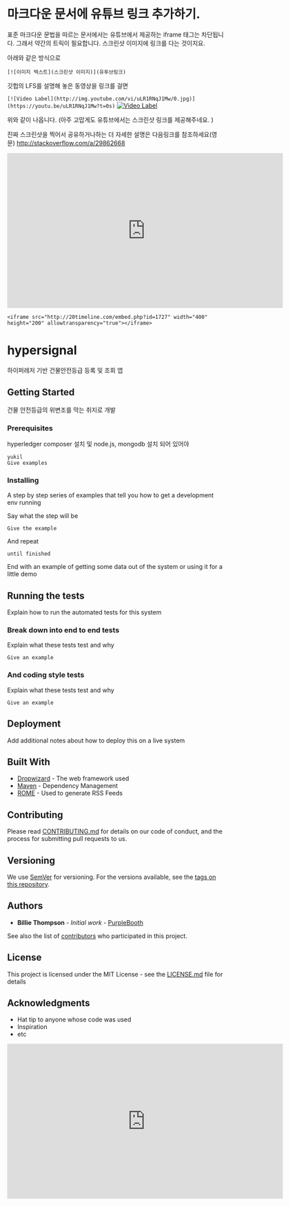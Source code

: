 # 마크다운 문서에 유튜브 링크 추가하기. 

표준 마크다운 문법을 따르는 문서에서는 유튜브에서 제공하는 iframe 태그는 차단됩니다. 
그래서 약간의 트릭이 필요합니다. 스크린샷 이미지에 링크를 다는 것이지요. 

아래와 같은 방식으로 

```[![이미지 텍스트](스크린샷 이미지)](유투브링크)```

깃헙의 LFS를 설명해 놓은 동영상을 링크를 걸면 

``` [![Video Label](http://img.youtube.com/vi/uLR1RNqJ1Mw/0.jpg)](https://youtu.be/uLR1RNqJ1Mw?t=0s) ```
[![Video Label](http://img.youtube.com/vi/uLR1RNqJ1Mw/0.jpg)](https://youtu.be/uLR1RNqJ1Mw?t=0s) 

위와 같이 나옵니다. (아주 고맙게도 유튜브에서는 스크린샷 링크를 제공해주네요. )

진짜 스크린샷을 찍어서 공유하거나하는 더 자세한 설명은 다음링크를 참조하세요(영문)
http://stackoverflow.com/a/29862668



<iframe width="640" height="360" src="https://www.youtube.com/embed/6Az2cNU7gUw" frameborder="0" gesture="media" allowfullscreen="true"></iframe>

`<iframe src="http://20timeline.com/embed.php?id=1727" width="400" height="200" allowtransparency="true"></iframe>`
 
# hypersignal
하이퍼레저 기반 건물안전등급 등록 및 조회 앱

## Getting Started

건물 안전등급의 위변조를 막는 취지로 개발

### Prerequisites

hyperledger composer 설치 및 node.js, mongodb 설치 되어 있어야 

```
yukil
Give examples
```

### Installing

A step by step series of examples that tell you how to get a development env running

Say what the step will be

```
Give the example
```

And repeat

```
until finished
```

End with an example of getting some data out of the system or using it for a little demo

## Running the tests

Explain how to run the automated tests for this system

### Break down into end to end tests

Explain what these tests test and why

```
Give an example
```

### And coding style tests

Explain what these tests test and why

```
Give an example
```

## Deployment

Add additional notes about how to deploy this on a live system

## Built With

* [Dropwizard](http://www.dropwizard.io/1.0.2/docs/) - The web framework used
* [Maven](https://maven.apache.org/) - Dependency Management
* [ROME](https://rometools.github.io/rome/) - Used to generate RSS Feeds

## Contributing

Please read [CONTRIBUTING.md](https://gist.github.com/PurpleBooth/b24679402957c63ec426) for details on our code of conduct, and the process for submitting pull requests to us.

## Versioning

We use [SemVer](http://semver.org/) for versioning. For the versions available, see the [tags on this repository](https://github.com/your/project/tags). 

## Authors

* **Billie Thompson** - *Initial work* - [PurpleBooth](https://github.com/PurpleBooth)

See also the list of [contributors](https://github.com/your/project/contributors) who participated in this project.

## License

This project is licensed under the MIT License - see the [LICENSE.md](LICENSE.md) file for details

## Acknowledgments

* Hat tip to anyone whose code was used
* Inspiration
* etc


<iframe width="640" height="360" src="https://youtu.be/0pHnVIqmqoU" frameborder="0" gesture="media" allowfullscreen=""></iframe>


